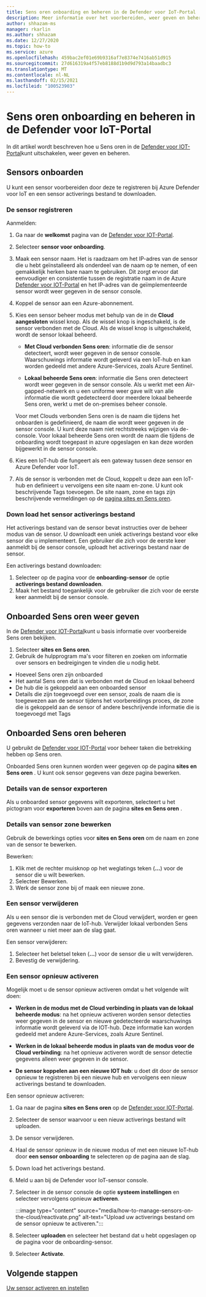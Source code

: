 ```yaml
---
title: Sens oren onboarding en beheren in de Defender voor IoT-Portal
description: Meer informatie over het voorbereiden, weer geven en beheren van Sens oren in de Defender voor IoT-Portal.
author: shhazam-ms
manager: rkarlin
ms.author: shhazam
ms.date: 12/27/2020
ms.topic: how-to
ms.service: azure
ms.openlocfilehash: 459bac2ef01e69b9316af7e8374e7416ab51d915
ms.sourcegitcommit: 27d616319a4f57eb8188d1b9d9d793a14baadbc3
ms.translationtype: MT
ms.contentlocale: nl-NL
ms.lasthandoff: 02/15/2021
ms.locfileid: "100523903"
---
```

# <a name="onboard-and-manage-sensors-in-the-defender-for-iot-portal"></a>Sens oren onboarding en beheren in de Defender voor IoT-Portal

In dit artikel wordt beschreven hoe u Sens oren in de [Defender voor IOT-Portal](https://portal.azure.com/#blade/Microsoft_Azure_IoT_Defender/IoTDefenderDashboard/Getting_Started)kunt uitschakelen, weer geven en beheren.

## <a name="onboard-sensors"></a>Sensors onboarden

U kunt een sensor voorbereiden door deze te registreren bij Azure Defender voor IoT en een sensor activerings bestand te downloaden.

### <a name="register-the-sensor"></a>De sensor registreren

Aanmelden:

1. Ga naar de **welkomst** pagina van de [Defender voor IOT-Portal](https://portal.azure.com/#blade/Microsoft_Azure_IoT_Defender/IoTDefenderDashboard/Getting_Started).
1. Selecteer **sensor voor onboarding**.
1. Maak een sensor naam. Het is raadzaam om het IP-adres van de sensor die u hebt geïnstalleerd als onderdeel van de naam op te nemen, of een gemakkelijk herken bare naam te gebruiken. Dit zorgt ervoor dat eenvoudiger en consistentie tussen de registratie naam in de Azure [Defender voor IOT-Portal](https://portal.azure.com/#blade/Microsoft_Azure_IoT_Defender/IoTDefenderDashboard/Getting_Started) en het IP-adres van de geïmplementeerde sensor wordt weer gegeven in de sensor console.
1. Koppel de sensor aan een Azure-abonnement.
1. Kies een sensor beheer modus met behulp van de in de **Cloud aangesloten** wissel knop. Als de wissel knop is ingeschakeld, is de sensor verbonden met de Cloud. Als de wissel knop is uitgeschakeld, wordt de sensor lokaal beheerd.

   - **Met Cloud verbonden Sens oren**: informatie die de sensor detecteert, wordt weer gegeven in de sensor console. Waarschuwings informatie wordt geleverd via een IoT-hub en kan worden gedeeld met andere Azure-Services, zoals Azure Sentinel.

   - **Lokaal beheerde Sens oren**: informatie die Sens oren detecteert wordt weer gegeven in de sensor console. Als u werkt met een Air-gapped-netwerk en u een uniforme weer gave wilt van alle informatie die wordt gedetecteerd door meerdere lokaal beheerde Sens oren, werkt u met de on-premises beheer console.

   Voor met Clouds verbonden Sens oren is de naam die tijdens het onboarden is gedefinieerd, de naam die wordt weer gegeven in de sensor console. U kunt deze naam niet rechtstreeks wijzigen via de-console. Voor lokaal beheerde Sens oren wordt de naam die tijdens de onboarding wordt toegepast in azure opgeslagen en kan deze worden bijgewerkt in de sensor console.

1. Kies een IoT-hub die fungeert als een gateway tussen deze sensor en Azure Defender voor IoT.
1. Als de sensor is verbonden met de Cloud, koppelt u deze aan een IoT-hub en definieert u vervolgens een site naam en-zone. U kunt ook beschrijvende Tags toevoegen. De site naam, zone en tags zijn beschrijvende vermeldingen op de [pagina sites en Sens oren](#view-onboarded-sensors).

### <a name="download-the-sensor-activation-file"></a>Down load het sensor activerings bestand

Het activerings bestand van de sensor bevat instructies over de beheer modus van de sensor. U downloadt een uniek activerings bestand voor elke sensor die u implementeert. Een gebruiker die zich voor de eerste keer aanmeldt bij de sensor console, uploadt het activerings bestand naar de sensor.

Een activerings bestand downloaden:

1. Selecteer op de pagina voor de **onboarding-sensor** de optie **activerings bestand downloaden**.
1. Maak het bestand toegankelijk voor de gebruiker die zich voor de eerste keer aanmeldt bij de sensor console.

## <a name="view-onboarded-sensors"></a>Onboarded Sens oren weer geven

In de [Defender voor IOT-Portal](https://portal.azure.com/#blade/Microsoft_Azure_IoT_Defender/IoTDefenderDashboard/Getting_Started)kunt u basis informatie over voorbereide Sens oren bekijken.

1. Selecteer **sites en Sens oren**.
1. Gebruik de hulpprogram ma's voor filteren en zoeken om informatie over sensors en bedreigingen te vinden die u nodig hebt.

- Hoeveel Sens oren zijn onboarded
- Het aantal Sens oren dat is verbonden met de Cloud en lokaal beheerd
- De hub die is gekoppeld aan een onboarded sensor
- Details die zijn toegevoegd over een sensor, zoals de naam die is toegewezen aan de sensor tijdens het voorbereidings proces, de zone die is gekoppeld aan de sensor of andere beschrijvende informatie die is toegevoegd met Tags

## <a name="manage-onboarded-sensors"></a>Onboarded Sens oren beheren

U gebruikt de [Defender voor IOT-Portal](https://portal.azure.com/#blade/Microsoft_Azure_IoT_Defender/IoTDefenderDashboard/Getting_Started) voor beheer taken die betrekking hebben op Sens oren.

Onboarded Sens oren kunnen worden weer gegeven op de pagina **sites en Sens oren** . U kunt ook sensor gegevens van deze pagina bewerken.

### <a name="export-sensor-details"></a>Details van de sensor exporteren

Als u onboarded sensor gegevens wilt exporteren, selecteert u het pictogram voor **exporteren** boven aan de pagina **sites en Sens oren** .

### <a name="edit-sensor-zone-details"></a>Details van sensor zone bewerken

Gebruik de bewerkings opties voor **sites en Sens oren** om de naam en zone van de sensor te bewerken.

Bewerken:

1. Klik met de rechter muisknop op het weglatings teken (**...**) voor de sensor die u wilt bewerken.
1. Selecteer Bewerken.
1. Werk de sensor zone bij of maak een nieuwe zone.

### <a name="delete-a-sensor"></a>Een sensor verwijderen

Als u een sensor die is verbonden met de Cloud verwijdert, worden er geen gegevens verzonden naar de IoT-hub. Verwijder lokaal verbonden Sens oren wanneer u niet meer aan de slag gaat.

Een sensor verwijderen:

1. Selecteer het beletsel teken (**...**) voor de sensor die u wilt verwijderen.
1. Bevestig de verwijdering.

### <a name="reactivate-a-sensor"></a>Een sensor opnieuw activeren 

Mogelijk moet u de sensor opnieuw activeren omdat u het volgende wilt doen:

- **Werken in de modus met de Cloud verbinding in plaats van de lokaal beheerde modus**: na het opnieuw activeren worden sensor detecties weer gegeven in de sensor en nieuwe gedetecteerde waarschuwings informatie wordt geleverd via de IOT-hub. Deze informatie kan worden gedeeld met andere Azure-Services, zoals Azure Sentinel.

- **Werken in de lokaal beheerde modus in plaats van de modus voor de Cloud verbinding**: na het opnieuw activeren wordt de sensor detectie gegevens alleen weer gegeven in de sensor.

- **De sensor koppelen aan een nieuwe IOT hub**: u doet dit door de sensor opnieuw te registreren bij een nieuwe hub en vervolgens een nieuw activerings bestand te downloaden.

Een sensor opnieuw activeren:

1. Ga naar de pagina **sites en Sens oren** op de [Defender voor IOT-Portal](https://portal.azure.com/#blade/Microsoft_Azure_IoT_Defender/IoTDefenderDashboard/Getting_Started).

2. Selecteer de sensor waarvoor u een nieuw activerings bestand wilt uploaden.

3. De sensor verwijderen.

4. Haal de sensor opnieuw in de nieuwe modus of met een nieuwe IoT-hub door **een sensor onboarding** te selecteren op de pagina aan de slag.

5. Down load het activerings bestand.

1. Meld u aan bij de Defender voor IoT-sensor console.

7. Selecteer in de sensor console de optie **systeem instellingen** en selecteer vervolgens opnieuw **activeren**.

   :::image type="content" source="media/how-to-manage-sensors-on-the-cloud/reactivate.png" alt-text="Upload uw activerings bestand om de sensor opnieuw te activeren.":::

8. Selecteer **uploaden** en selecteer het bestand dat u hebt opgeslagen op de pagina voor de onboarding-sensor.

9. Selecteer **Activate**.

## <a name="next-steps"></a>Volgende stappen

[Uw sensor activeren en instellen](how-to-activate-and-set-up-your-sensor.md)

